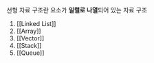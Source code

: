 ---
---

선형 자료 구조란 요소가 **일렬로 나열**되어 있는 자료 구조

1. [[Linked List]]
2. [[Array]]
3. [[Vector]]
4. [[Stack]]
5. [[Queue]]
